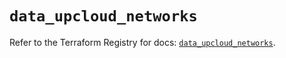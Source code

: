 # `data_upcloud_networks`

Refer to the Terraform Registry for docs: [`data_upcloud_networks`](https://registry.terraform.io/providers/upcloudltd/upcloud/5.9.0/docs/data-sources/networks).
